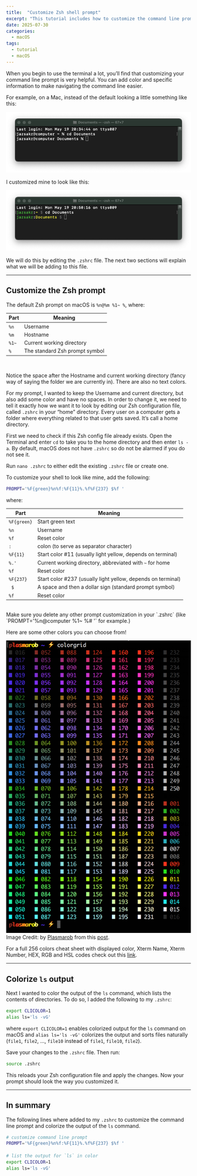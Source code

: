 ```yaml
---
title:  "Customize Zsh shell prompt" 
excerpt: "This tutorial includes how to customize the command line prompt and colorize the output of the `ls` command."
date: 2025-07-30
categories:
  - macOS
tags:
  - tutorial
  - macOS
---
```


When you begin to use the terminal a lot, you’ll find that customizing your command line prompt is very helpful. You can add color and specific information to make navigating the command line easier.

For example, on a Mac, instead of the default looking a little something like this:

![default macOS command prompt](/assets/images/posts/2025-07-30-customize-zsh-shell-prompt-1.png)

I customized mine to look like this:

![customized macOS command prompt](/assets/images/posts/2025-07-30-customize-zsh-shell-prompt-2.png)

We will do this by editing the `.zshrc` file. The next two sections will explain what we will be adding to this file. 

---

## **Customize the Zsh prompt**

The default Zsh prompt on macOS is `%n@%m %1~ %`, where:

| Part  | Meaning                          |
| ----- | -------------------------------- |
| `%n`  | Username                         |
| `%m`  | Hostname                         |
| `%1~` | Current working directory        |
| `%`   | The standard Zsh prompt symbol |


<br> 

Notice the space after the Hostname and current working directory (fancy way of saying the folder we are currently in). There are also no text colors.  

For my prompt, I wanted to keep the Username and current directory, but also add some color and have no spaces. In order to change it, we need to tell it exactly how we want it to look by editing our Zsh configuration file, called `.zshrc` in your “home” directory. Every user on a computer gets a folder where everything related to that user gets saved. It’s call a home directory.

First we need to check if this Zsh config file already exists. Open the Terminal and enter `cd` to take you to the home directory and then enter `ls -a`.  By default, macOS does not have `.zshrc` so do not be alarmed if you do not see it. 

Run `nano .zshrc` to either edit the existing `.zshrc` file or create one. 

To customize your shell to look like mine, add the following:
```bash
PROMPT='%F{green}%n%f:%F{11}%.%f%F{237} $%f '
```

where:

| Part        | Meaning                                                      |
| ----------- | ------------------------------------------------------------ |
| `%F{green}` | Start green text                                             |
| `%n`        | Username                                                     |
| `%f`        | Reset color                                                  |
| `:`         | colon (to serve as separator character)                      | 
| `%F{11}`    | Start color #11 (usually light yellow, depends on terminal)  |
| `%.'`       | Current working directory, abbreviated with `~` for home     |
| `%f`        | Reset color                                                  |
| `%F{237}`   | Start color #237 (usually light yellow, depends on terminal) |
| ` $`        | A space and then a dollar sign (standard prompt symbol)      |
| `%f`        | Reset color                                                  |

<br>
Make sure you delete any other prompt customization in your `.zshrc` (like `PROMPT='%n@computer %1~ %# '` for example.)

Here are some other colors you can choose from!



![250 colors](/assets/images/color-250-by-plasmarob.png)
Image Credit: by [Plasmarob](https://unix.stackexchange.com/users/172429/plasmarob) from this [post](https://unix.stackexchange.com/a/285956).

For a full 256 colors cheat sheet with displayed color, Xterm Name, Xterm Number, HEX, RGB and HSL codes check out this [link](https://www.ditig.com/256-colors-cheat-sheet).


---

## **Colorize `ls` output**

Next I wanted to color the output of the `ls` command, which lists the contents of directories. To do so, I added the following to my `.zshrc`:

```bash
export CLICOLOR=1
alias ls='ls -vG'
```

where `export CLICOLOR=1` enables colorized output for the `ls` command on macOS and `alias ls='ls -vG'` colorizes the output and sorts files naturally (`file1`, `file2`, ..., `file10` instead of `file1`, `file10`, `file2`).

Save your changes to the `.zshrc` file. Then run:
```bash
source .zshrc
```
This reloads your Zsh configuration file and apply the changes. Now your prompt should look the way you customized it. 

---

## **In summary**

The following lines where added to my `.zshrc` to customize the command line prompt and colorize the output of the `ls` command. 

```bash
# customize command line prompt
PROMPT='%F{green}%n%f:%F{11}%.%f%F{237} $%f '

# list the output for `ls` in color
export CLICOLOR=1
alias ls='ls -vG'
```